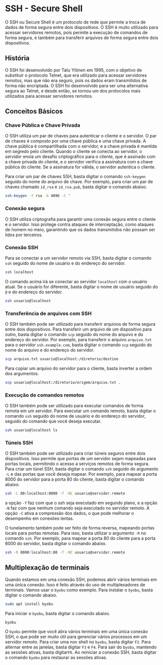 # SSH - Secure Shell
O SSH ou Secure Shell é um protocolo de rede que permite a troca de dados de forma segura entre dois dispositivos. O SSH é muito utilizado para acessar servidores remotos, pois permite a execução de comandos de forma segura, e também para transferir arquivos de forma segura entre dois dispositivos.

## História
O SSH foi desenvolvido por Tatu Ylönen em 1995, com o objetivo de substituir o protocolo Telnet, que era utilizado para acessar servidores remotos, mas que não era seguro, pois os dados eram transmitidos de forma não encriptada. O SSH foi desenvolvido para ser uma alternativa segura ao Telnet, e desde então, se tornou um dos protocolos mais utilizados para acessar servidores remotos.

## Conceitos Básicos
### Chave Pública e Chave Privada
O SSH utiliza um par de chaves para autenticar o cliente e o servidor. O par de chaves é composto por uma chave pública e uma chave privada. A chave pública é compartilhada com o servidor, e a chave privada é mantida em segredo pelo cliente. Quando o cliente se conecta ao servidor, o servidor envia um desafio criptográfico para o cliente, que é assinado com a chave privada do cliente, e o servidor verifica a assinatura com a chave pública do cliente. Se a assinatura for válida, o servidor autentica o cliente.

Para criar um par de chaves SSH, basta digitar o comando `ssh-keygen` seguido do nome do arquivo de chave. Por exemplo, para criar um par de chaves chamado `id_rsa` e `id_rsa.pub`, basta digitar o comando abaixo.

```bash
ssh-keygen -t rsa -b 4096 -C "
```


### Conexão segura
O SSH utiliza criptografia para garantir uma conexão segura entre o cliente e o servidor. Isso protege contra ataques de interceptação, como ataques de homem no meio, garantindo que os dados transmitidos não possam ser lidos por terceiros.

### Conexão SSH
Para se conectar a um servidor remoto via SSH, basta digitar o comando `ssh` seguido do nome de usuário e do endereço do servidor. 

```bash
ssh localhost
```

O comando acima irá se conectar ao servidor `localhost` com o usuário atual. Se o usuário for diferente, basta digitar o nome de usuário seguido do `@` e do endereço do servidor.

```bash
ssh usuario@localhost
```

### Transferência de arquivos com SSH
O SSH também pode ser utilizado para transferir arquivos de forma segura entre dois dispositivos. Para transferir um arquivo de um dispositivo para outro, basta digitar o comando `scp` seguido do nome do arquivo e do endereço do servidor. Por exemplo, para transferir o arquivo `arquivo.txt` para o servidor `ssh.example.com`, basta digitar o comando `scp` seguido do nome do arquivo e do endereço do servidor.

```bash
scp arquivo.txt usuario@localhost:/diretorio/destino
```
Para copiar um arquivo do servidor para o cliente, basta inverter a ordem dos argumentos.

```bash
scp usuario@localhost:/diretorio/origem/arquivo.txt .
```

### Execução de comandos remotos
O SSH também pode ser utilizado para executar comandos de forma remota em um servidor. Para executar um comando remoto, basta digitar o comando `ssh` seguido do nome de usuário e do endereço do servidor, seguido do comando que você deseja executar.

```bash
ssh usuario@localhost ls
```


### Túneis SSH
O SSH também pode ser utilizado para criar túneis seguros entre dois dispositivos. Isso permite que portas de um servidor sejam mapeadas para portas locais, permitindo o acesso a serviços remotos de forma segura. Para criar um túnel SSH, basta digitar o comando `ssh` seguido do argumento `-L` e das portas que você deseja mapear. Por exemplo, para mapear a porta 8000 do servidor para a porta 80 do cliente, basta digitar o comando abaixo.

```bash
ssh -L 80:localhost:8000 -f -NC usuario@servidor.remoto
```
a opção `-f` faz com que o ssh seja executado em segundo plano, e a opção `-N` faz com que nenhum comando seja executado no servidor remoto. A opção `-C` ativa a compressão dos dados, o que pode melhorar o desempenho em conexões lentas.

O tunelamento também pode ser feito de forma reversa, mapeando portas locais para portas remotas. Para isso, basta utilizar o argumento `-R` no comando `ssh`. Por exemplo, para mapear a porta 80 do cliente para a porta 8000 do servidor, basta digitar o comando abaixo.

```bash
ssh -R 8000:localhost:80 -f -NC usuario@servidor.remoto
```

## Multiplexação de terminais
Quando estamos em uma conexão SSH, podemos abrir vários terminais em uma única conexão. Isso é feito através do uso de multiplexadores de terminais. Vamos usar o `byobu` como exemplo. Para instalar o `byobu`, basta digitar o comando abaixo.

```bash
sudo apt install byobu
```

Para iniciar o `byobu`, basta digitar o comando abaixo.

```bash
byobu
```

O `byobu` permite que você abra vários terminais em uma única conexão SSH, o que pode ser muito útil para gerenciar vários processos em um servidor remoto. Para criar uma nov shell no `byobu`, basta digitar `F2`. Para alternar entre as janelas, basta digitar  `F3` e `F4`. Para sair do `byobu`, mantendo as sessões ativas, basta digitar`F6`. Ao reiniciar a conexão SSH, basta digitar o comando `byobu` para restaurar as sessões ativas.

